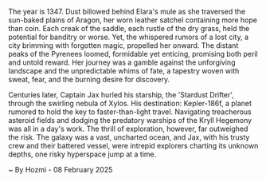 
The year is 1347.  Dust billowed behind Elara's mule as she traversed the sun-baked plains of Aragon, her worn leather satchel containing more hope than coin.  Each creak of the saddle, each rustle of the dry grass, held the potential for banditry or worse.  Yet, the whispered rumors of a lost city, a city brimming with forgotten magic, propelled her onward.  The distant peaks of the Pyrenees loomed, formidable yet enticing, promising both peril and untold reward.  Her journey was a gamble against the unforgiving landscape and the unpredictable whims of fate, a tapestry woven with sweat, fear, and the burning desire for discovery.

Centuries later, Captain Jax hurled his starship, the 'Stardust Drifter', through the swirling nebula of Xylos.  His destination: Kepler-186f, a planet rumored to hold the key to faster-than-light travel.  Navigating treacherous asteroid fields and dodging the predatory warships of the Kryll Hegemony was all in a day's work.  The thrill of exploration, however, far outweighed the risk.  The galaxy was a vast, uncharted ocean, and Jax, with his trusty crew and their battered vessel, were intrepid explorers charting its unknown depths, one risky hyperspace jump at a time.

~ By Hozmi - 08 February 2025
